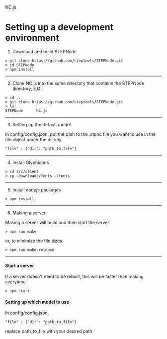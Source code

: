 NC.js


Setting up a development environment
====================================

  1. Download and build STEPNode

  ```
  > git clone https://github.com/steptools/STEPNode.git
  > cd STEPNode
  > npm install
  ```

  ------------------------------------------------------------------------------
  2. Clone NC.js into the same directory that contains the STEPNode
      directory, E.G.:

  ```
  > cd ..
  > git clone https://github.com/steptools/STEPNode.git
  > ls
  STEPNode      NC.js
  ```

  ------------------------------------------------------------------------------
  3. Setting up the default model

  In config/config.json, put the path to the .stpnc file you want to use in the 
  file object under the dir key
 
  ```
  "file" : {"dir": "path_to_file"} 
  ```

  ------------------------------------------------------------------------------
  4. Install Glyphicons

  ```
  > cd src/client
  > cp ~Downloads/fonts ./fonts
  ```

  ------------------------------------------------------------------------------
  5. Install nodejs packages

  ```
  > npm install
  ```

 ------------------------------------------------------------------------------
  6. Making a server

  Making a server will build and then start the server

  ```
  > npm run make
  ```

  or, to minimize the file sizes

  ```
  > npm run make-release
  ```

  ------------------------------------------------------------------------------
 

 #### Start a server

  If a server doesn't need to be rebuilt, this will be faster than making everytime. 

  ```
  > npm start
  ```
 

#### Setting up which model to use

 In config/config.json, 
 
 ```
 "file" : {"dir": "path_to_file"} 
 ```
 
 replace path_to_file with your desired path
